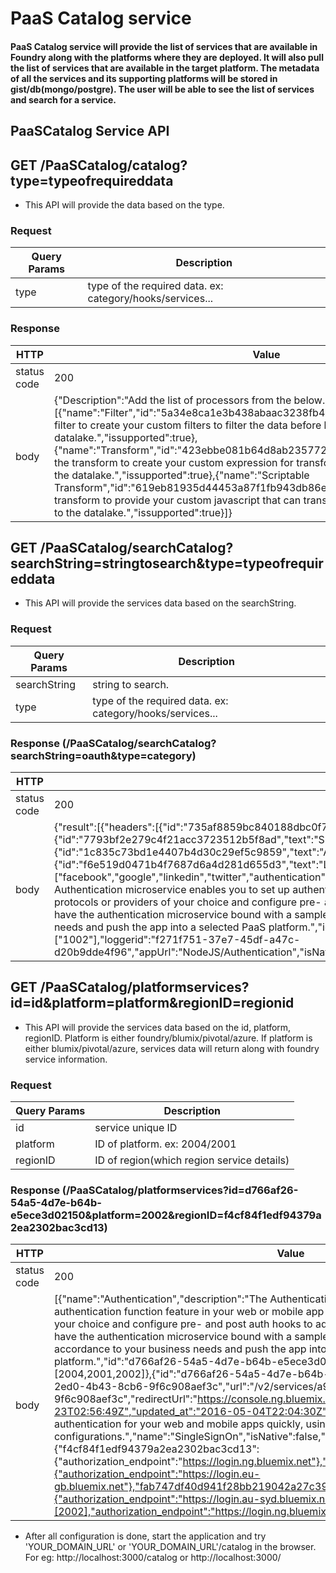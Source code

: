 # PaaS Catalog service

#### PaaS Catalog service will provide the list of services that are available in Foundry along with the platforms where they are deployed. It will also pull the list of services that are available in the target platform. The metadata of all the services and its supporting platforms will be stored in gist/db(mongo/postgre). The user will be able to see the list of services and search for a service.

## PaaSCatalog Service API

## GET /PaaSCatalog/catalog?type=typeofrequireddata
- This API will provide the data based on the type.

### Request

| Query Params  |                  Description                                                          |
|--------------|---------------------------------------------------------------------------------------|
| type  | type of the required data. ex: category/hooks/services...    |

### Response


| HTTP           |Value|
|----------------|--------------------------------------|
|   status code |200 |
|body   | {"Description":"Add the list of processors from the below.","Processor":[{"name":"Filter","id":"5a34e8ca1e3b438abaac3238fb4abc38","description":"Use the filter to create your custom filters to filter the data before being sent to the datalake.","issupported":true},{"name":"Transform","id":"423ebbe081b64d8ab23577256a539cd8","description":"Use the transform to create your custom expression for transforming the data that is sent to the datalake.","issupported":true},{"name":"Scriptable Transform","id":"619eb81935d44453a87f1fb943db86ee","description":"Use scriptable transform to provide your custom javascript that can transform the data before storing on to the datalake.","issupported":true}]}  |


## GET /PaaSCatalog/searchCatalog?searchString=stringtosearch&type=typeofrequireddata
- This API will provide the services data based on the searchString.

### Request

| Query Params  |                  Description                                                          |
|--------------|---------------------------------------------------------------------------------------|
| searchString  | string to search.    |
| type  | type of the required data. ex: category/hooks/services...    |

### Response (/PaaSCatalog/searchCatalog?searchString=oauth&type=category) 


| HTTP           |Value|
|----------------|--------------------------------------|
|   status code |200 |
|body   | {"result":[{"headers":[{"id":"735af8859bc840188dbc0f7974f91bf6","text":"OFFERINGS"},{"id":"7793bf2e279c4f21acc3723512b5f8ad","text":"SETTINGS"},{"id":"1c835c73bd1e4407b4d30c29ef5c9859","text":"AUTH HOOKS"},{"id":"f6e519d0471b4f7687d6a4d281d655d3","text":"LOGGERS"}],"keys":["facebook","google","linkedin","twitter","authentication","oauth","openid","saml"],"name":"Authentication","description":"The Authentication microservice enables you to set up authentication function feature in your web or mobile app very quickly. Use protocols or providers of your choice and configure pre- and post auth hooks to add additional layer of security. You can also have the authentication microservice bound with a sample application code, customize the app in accordance to your business needs and push the app into a selected PaaS platform.","id":"d766af26-54a5-4d7e-b64b-e5ece3d02150","starterKitID":["1002"],"loggerid":"f271f751-37e7-45df-a47c-d20b9dde4f96","appUrl":"NodeJS/Authentication","isNative":true,"platforms":[2004,2001,2002,2003]}]}  |


## GET /PaaSCatalog/platformservices?id=id&platform=platform&regionID=regionid
- This API will provide the services data based on the id, platform, regionID. Platform is either foundry/blumix/pivotal/azure. If platform is either blumix/pivotal/azure, services data will return along with foundry service information.

### Request

| Query Params  |                  Description                                                          |
|--------------|---------------------------------------------------------------------------------------|
| id  | service unique ID    |
| platform  | ID of platform. ex: 2004/2001    |
| regionID  | ID of region(which region service details)    |

### Response (/PaaSCatalog/platformservices?id=d766af26-54a5-4d7e-b64b-e5ece3d02150&platform=2002&regionID=f4cf84f1edf94379a2ea2302bac3cd13) 


| HTTP           |Value|
|----------------|--------------------------------------|
|   status code |200 |
|body   | [{"name":"Authentication","description":"The Authentication microservice enables you to set up authentication function feature in your web or mobile app very quickly. Use protocols or providers of your choice and configure pre- and post auth hooks to add additional layer of security. You can also have the authentication microservice bound with a sample application code, customize the app in accordance to your business needs and push the app into a selected PaaS platform.","id":"d766af26-54a5-4d7e-b64b-e5ece3d02150","isNative":true,"platforms":[2004,2001,2002]},{"id":"d766af26-54a5-4d7e-b64b-e5ece3d02150","guid":"a90c6af0-2ed0-4b43-8cb6-9f6c908aef3c","url":"/v2/services/a90c6af0-2ed0-4b43-8cb6-9f6c908aef3c","redirectUrl":"https://console.ng.bluemix.net","created_at":"2014-12-23T02:56:49Z","updated_at":"2016-05-04T22:04:30Z","description":"Implement user authentication for your web and mobile apps quickly, using simple policy-based configurations.","name":"SingleSignOn","isNative":false,"regions":{"f4cf84f1edf94379a2ea2302bac3cd13":{"authorization_endpoint":"https://login.ng.bluemix.net"},"72b4fb87bb3941ca93fa9765fed7a010":{"authorization_endpoint":"https://login.eu-gb.bluemix.net"},"fab747df40d941f28bb219042a27c395":{"authorization_endpoint":"https://login.au-syd.bluemix.net"}},"platforms":[2002],"authorization_endpoint":"https://login.ng.bluemix.net"}]  |


- After all configuration is done, start the application and try 'YOUR_DOMAIN_URL' or 'YOUR_DOMAIN_URL'/catalog in the browser. For eg: http://localhost:3000/catalog or http://localhost:3000/
